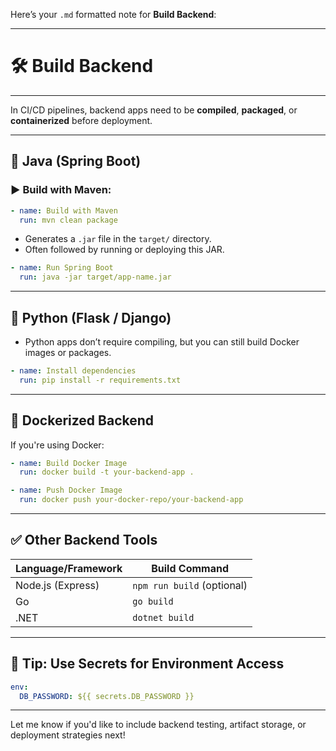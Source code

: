 Here’s your `.md` formatted note for **Build Backend**:

---

# 🛠️ **Build Backend**

---

In CI/CD pipelines, backend apps need to be **compiled**, **packaged**, or **containerized** before deployment.

---

## 🔧 **Java (Spring Boot)**

### ▶️ Build with Maven:

```yaml
- name: Build with Maven
  run: mvn clean package
```

* Generates a `.jar` file in the `target/` directory.
* Often followed by running or deploying this JAR.

```yaml
- name: Run Spring Boot
  run: java -jar target/app-name.jar
```

---

## 🐍 **Python (Flask / Django)**

* Python apps don’t require compiling, but you can still build Docker images or packages.

```yaml
- name: Install dependencies
  run: pip install -r requirements.txt
```

---

## 🐳 **Dockerized Backend**

If you're using Docker:

```yaml
- name: Build Docker Image
  run: docker build -t your-backend-app .
```

```yaml
- name: Push Docker Image
  run: docker push your-docker-repo/your-backend-app
```

---

## ✅ **Other Backend Tools**

| Language/Framework | Build Command              |
| ------------------ | -------------------------- |
| Node.js (Express)  | `npm run build` (optional) |
| Go                 | `go build`                 |
| .NET               | `dotnet build`             |

---

## 🔐 Tip: Use Secrets for Environment Access

```yaml
env:
  DB_PASSWORD: ${{ secrets.DB_PASSWORD }}
```

---

Let me know if you'd like to include backend testing, artifact storage, or deployment strategies next!
